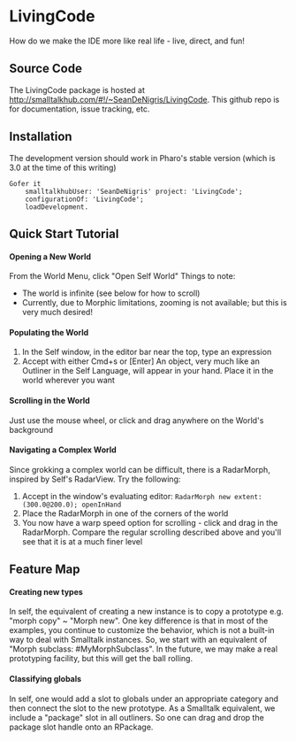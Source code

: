 LivingCode
==========

How do we make the IDE more like real life - live, direct, and fun!

Source Code
------------------
The LivingCode package is hosted at http://smalltalkhub.com/#!/~SeanDeNigris/LivingCode. This github repo is for documentation, issue tracking, etc.

Installation
------------------

The development version should work in Pharo's stable version (which is 3.0 at the time of this writing)

	Gofer it
		smalltalkhubUser: 'SeanDeNigris' project: 'LivingCode';
		configurationOf: 'LivingCode';
		loadDevelopment.
		
Quick Start Tutorial
------------------

#### Opening a New World
From the World Menu, click "Open Self World"
Things to note:
- The world is infinite (see below for how to scroll)
- Currently, due to Morphic limitations, zooming is not available; but this is very much desired!

#### Populating the World
1. In the Self window, in the editor bar near the top, type an expression
2. Accept with either Cmd+s or [Enter]
An object, very much like an Outliner in the Self Language, will appear in your hand. Place it in the world wherever you want

#### Scrolling in the World
Just use the mouse wheel, or click and drag anywhere on the World's background

#### Navigating a Complex World
Since grokking a complex world can be difficult, there is a RadarMorph, inspired by Self's RadarView.
Try the following:

1. Accept in the window's evaluating editor: ``RadarMorph new extent: (300.0@200.0); openInHand``
2. Place the RadarMorph in one of the corners of the world
3. You now have a warp speed option for scrolling - click and drag in the RadarMorph. Compare the regular scrolling described above and you'll see that it is at a much finer level

Feature Map
------------------

#### Creating new types
In self, the equivalent of creating a new instance is to copy a prototype e.g. "morph copy" ~ "Morph new". One key difference is that in most of the examples, you continue to customize the behavior, which is not a built-in way to deal with Smalltalk instances. So, we start with an equivalent of "Morph subclass: #MyMorphSubclass". In the future, we may make a real prototyping facility, but this will get the ball rolling.

#### Classifying globals
In self, one would add a slot to globals under an appropriate category and then connect the slot to the new prototype. As a Smalltalk equivalent, we include a "package" slot in all outliners. So one can drag and drop the package slot handle onto an RPackage.
